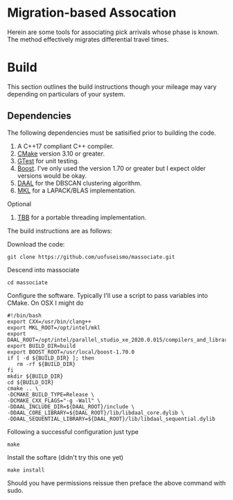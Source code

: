 # Migration-based Assocation

Herein are some tools for associating pick arrivals whose phase is known.  The method effectively migrates differential travel times.

# Build

This section outlines the build instructions though your mileage may vary depending on particulars of your system.
 
## Dependencies

The following dependencies must be satisified prior to building the code.

   1.  A C++17 compliant C++ compiler.
   2.  [CMake](https://cmake.org/) version 3.10 or greater.
   3.  [GTest](https://github.com/google/googletest) for unit testing.
   4.  [Boost](https://www.boost.org/).  I've only used the version 1.70 or greater but I expect older versions would be okay.
   5.  [DAAL](https://software.seek.intel.com/performance-libraries) for the DBSCAN clustering algorithm.
   6.  [MKL](https://software.seek.intel.com/performance-libraries) for a LAPACK/BLAS implementation.

Optional
    
   1.  [TBB](https://software.seek.intel.com/performance-libraries) for a portable threading implementation.

The build instructions are as follows:

Download the code:

    git clone https://github.com/uofuseismo/massociate.git


Descend into massociate

    cd massociate

Configure the software.  Typically I'll use a script to pass variables into CMake.  On OSX I might do

    #!/bin/bash
    export CXX=/usr/bin/clang++
    export MKL_ROOT=/opt/intel/mkl
    export DAAL_ROOT=/opt/intel/parallel_studio_xe_2020.0.015/compilers_and_libraries_2020/mac/daal/
    export BUILD_DIR=build
    export BOOST_ROOT=/usr/local/boost-1.70.0
    if [ -d ${BUILD_DIR} ]; then
       rm -rf ${BUILD_DIR}
    fi
    mkdir ${BUILD_DIR}
    cd ${BUILD_DIR}
    cmake .. \
    -DCMAKE_BUILD_TYPE=Release \
    -DCMAKE_CXX_FLAGS="-g -Wall" \
    -DDAAL_INCLUDE_DIR=${DAAL_ROOT}/include \
    -DDAAL_CORE_LIBRARY=${DAAL_ROOT}/lib/libdaal_core.dylib \
    -DDAAL_SEQUENTIAL_LIBRARY=${DAAL_ROOT}/lib/libdaal_sequential.dylib

Following a successful configuration just type 

    make

Install the softare (didn't try this one yet)

    make install 

Should you have permissions reissue then preface the above command with sudo.
